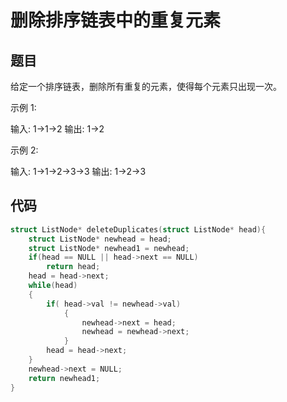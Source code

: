# 删除排序链表中的重复元素

## 题目

给定一个排序链表，删除所有重复的元素，使得每个元素只出现一次。

示例 1:

输入: 1->1->2
输出: 1->2


示例 2:

输入: 1->1->2->3->3
输出: 1->2->3

## 代码

```c
struct ListNode* deleteDuplicates(struct ListNode* head){
    struct ListNode* newhead = head;
    struct ListNode* newhead1 = newhead;
    if(head == NULL || head->next == NULL)
        return head;
    head = head->next;
    while(head)
    {
        if( head->val != newhead->val)
            {
                newhead->next = head;
                newhead = newhead->next;
            }
        head = head->next;
    }
    newhead->next = NULL;
    return newhead1;
}


```

